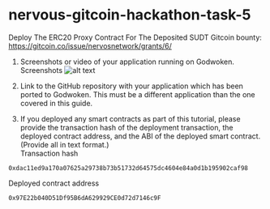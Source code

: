 # nervous-gitcoin-hackathon-task-5
Deploy The ERC20 Proxy Contract For The Deposited SUDT
Gitcoin bounty: https://gitcoin.co/issue/nervosnetwork/grants/6/

1. Screenshots or video of your application running on Godwoken.
Screenshots
![alt text]()

2. Link to the GitHub repository with your application which has been ported to Godwoken. This must be a different application than the one covered in this guide.    


3. If you deployed any smart contracts as part of this tutorial, please provide the transaction hash of the deployment transaction, the deployed contract address, and the ABI of the deployed smart contract. (Provide all in text format.)  
Transaction hash
```
0xdac11ed9a170a07625a29738b73b51732d64575dc4604e84a0d1b195902caf98
```

Deployed contract address   
```
0x97E22b040D51Df95B6dA629929CE0d72d7146c9F
```

